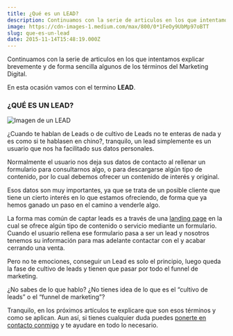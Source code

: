 ```yaml
---
title: ¿Qué es un LEAD?
description: Continuamos con la serie de articulos en los que intentamos explicar brevemente y de forma sencilla algunos de los términos del Marketing…
image: https://cdn-images-1.medium.com/max/800/0*1FeOy9UbMp97oBTT
slug: que-es-un-lead
date: 2015-11-14T15:48:19.000Z
---
```


Continuamos con la serie de articulos en los que intentamos explicar brevemente y de forma sencilla algunos de los términos del Marketing Digital.

En esta ocasión vamos con el termino **LEAD**.

### ¿QUÉ ES UN LEAD?

![Imagen de un LEAD](https://cdn-images-1.medium.com/max/800/0*1FeOy9UbMp97oBTT)

¿Cuando te hablan de Leads o de cultivo de Leads no te enteras de nada y es como si te hablasen en chino?, tranquilo, un lead simplemente es un usuario que nos ha facilitado sus datos personales.

Normalmente el usuario nos deja sus datos de contacto al rellenar un formulario para consultarnos algo, o para descargarse algún tipo de contenido, por lo cual debemos ofrecer un contenido de interés y original.

Esos datos son muy importantes, ya que se trata de un posible cliente que tiene un cierto interés en lo que estamos ofreciendo, de forma que ya hemos ganado un paso en el camino a venderle algo.

La forma mas común de captar leads es a través de una [landing page](https://ajra.es/blog/landing-page) en la cual se ofrece algún tipo de contenido o servicio mediante un formulario. Cuando el usuario rellena ese formulario pasa a ser un lead y nosotros tenemos su información para mas adelante contactar con el y acabar cerrando una venta.

Pero no te emociones, conseguir un Lead es solo el principio, luego queda la fase de cultivo de leads y tienen que pasar por todo el funnel de marketing.

¿No sabes de lo que hablo? ¿No tienes idea de lo que es el “cultivo de leads” o el “funnel de marketing”?

Tranquilo, en los próximos artículos te explicare que son esos términos y como se aplican. Aun así, si tienes cualquier duda puedes [ponerte en contacto conmigo](mailto:info@ajra.es) y te ayudare en todo lo necesario.

